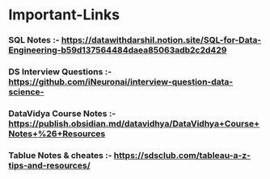 # Important-Links

### SQL Notes :- https://datawithdarshil.notion.site/SQL-for-Data-Engineering-b59d137564484daea85063adb2c2d429
### DS Interview Questions :- https://github.com/iNeuronai/interview-question-data-science-
### DataVidya Course Notes :- https://publish.obsidian.md/datavidhya/DataVidhya+Course+Notes+%26+Resources
### Tablue Notes & cheates :- https://sdsclub.com/tableau-a-z-tips-and-resources/
